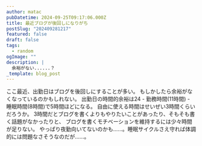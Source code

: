 ```yaml
---
author: matac
pubDatetime: 2024-09-25T09:17:06.000Z
title: 最近ブログが後回しになりがち
postSlug: "202409281217"
featured: false
draft: false
tags:
  - random
ogImage: ""
description: |
  余裕がない......？
_template: blog_post
---
```


ここ最近、出勤日はブログを後回しにすることが多い。
もしかしたら余裕がなくなっているのかもしれない。
出勤日の時間的余裕は24 - 勤務時間(11時間) - 睡眠時間(8時間)で5時間ほどになる。
自由に使える時間はせいぜい3時間くらいだろうか。
3時間だとブログを書くよりもやりたいことがあったり、そもそも書く話題がなかったりと、
ブログを書くモチベーションを維持するには少々時間が足りない。
やっぱり夜勤向いてないのかも......。睡眠サイクルさえ守れば体調的には問題なさそうなのだが......。
